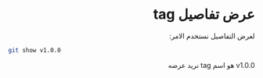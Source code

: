 <div dir="rtl">

# عرض تفاصيل tag

لعرض التفاصيل نستخدم الامر:

<div dir="ltr">

```bash
git show v1.0.0
```

</div>

v1.0.0 هو اسم tag نريد عرضه

</div>
